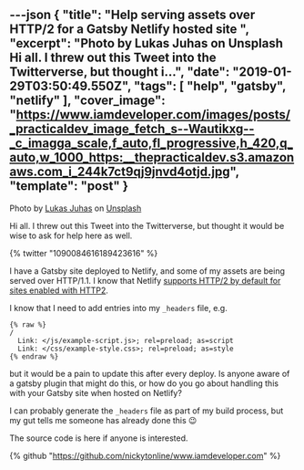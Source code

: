---json
{
  "title": "Help serving assets over HTTP/2 for a Gatsby Netlify hosted site ",
  "excerpt": "Photo by Lukas Juhas on Unsplash  Hi all. I threw out this Tweet into the Twitterverse, but thought i...",
  "date": "2019-01-29T03:50:49.550Z",
  "tags": [
    "help",
    "gatsby",
    "netlify"
  ],
  "cover_image": "https://www.iamdeveloper.com/images/posts/_practicaldev_image_fetch_s--Wautikxg--_c_imagga_scale,f_auto,fl_progressive,h_420,q_auto,w_1000_https:__thepracticaldev.s3.amazonaws.com_i_244k7ct9qj9jnvd4otjd.jpg",
  "template": "post"
}
---
Photo by [Lukas Juhas](https://unsplash.com/photos/2JJz3u_R_Ik?utm_source=unsplash&utm_medium=referral&utm_content=creditCopyText) on [Unsplash](https://unsplash.com/search/photos/help?utm_source=unsplash&utm_medium=referral&utm_content=creditCopyText)

Hi all. I threw out this Tweet into the Twitterverse, but thought it would be wise to ask for help here as well.

{% twitter "1090084616189423616" %}

I have a Gatsby site deployed to Netlify, and some of my assets are being served over HTTP/1.1. I know that Netlify [supports HTTP/2 by default for sites enabled with HTTP2](https://www.netlify.com/blog/2017/07/18/http/2-server-push-on-netlify/).

I know that I need to add entries into my `_headers` file, e.g.

```
{% raw %}
/
  Link: </js/example-script.js>; rel=preload; as=script
  Link: </css/example-style.css>; rel=preload; as=style
{% endraw %}
```

but it would be a pain to update this after every deploy. Is anyone aware of a gatsby plugin that might do this, or how do you go about handling this with your Gatsby site when hosted on Netlify?

I can probably generate the `_headers` file as part of my build process, but my gut tells me someone has already done this 😉

The source code is here if anyone is interested.

{% github "https://github.com/nickytonline/www.iamdeveloper.com" %}




